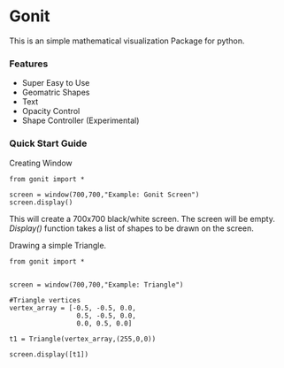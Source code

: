 # Gonit
This is an simple mathematical visualization Package for python.

### Features
* Super Easy to Use
* Geomatric Shapes
* Text
* Opacity Control
* Shape Controller (Experimental)

### Quick Start Guide
Creating Window
```
from gonit import *

screen = window(700,700,"Example: Gonit Screen")
screen.display()
```
This will create a 700x700 black/white screen. The screen will be empty. *Display()* function takes a list of shapes to be drawn on the screen.

Drawing a simple Triangle.

```
from gonit import *


screen = window(700,700,"Example: Triangle")

#Triangle vertices 
vertex_array = [-0.5, -0.5, 0.0,
                 0.5, -0.5, 0.0,
                 0.0, 0.5, 0.0]

t1 = Triangle(vertex_array,(255,0,0))

screen.display([t1])
```
